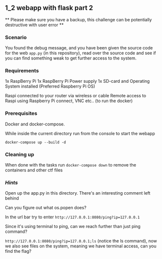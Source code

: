 ## 1_2 webapp with flask part 2

** Please make sure you have a backup, this challenge can be potentially destructive with user error **

### Scenario 

You found the debug message, and you have been given the source code for the web `app.py` (in this repository), read over the source code and see if you can find something weak to get further access to the system.

### Requirements

1x RaspBerry Pi
1x RaspBerry Pi Power supply
1x SD-card and Operating System installed (Preferred Raspberry Pi OS)

Raspi connected to your router via wireless or cable
Remote access to Raspi using Raspberry Pi connect, VNC etc.. (to run the docker)

### Prerequisites

Docker and docker-compose.

While inside the current directory run from the console to start the webapp

`docker-compose up --build -d`

### Cleaning up

When done with the tasks run `docker-compose down` to remove the containers and other ctf files

### *Hints*

Open up the app.py in this directory. There's an interesting comment left behind

Can you figure out what os.popen does?

In the url bar try to enter `http://127.0.0.1:8080/ping?ip=127.0.0.1`

Since it's using terminal to ping, can we reach further than just ping command?

`http://127.0.0.1:8080/ping?ip=127.0.0.1;ls` (notice the ls command), now we also see files on the system, meaning we have terminal access, can you find the flag?

